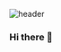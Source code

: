 ![header](https://capsule-render.vercel.app/api?type=waving&color=gradient&height=250&section=header&text=SOKURI_CODE&fontSize=90)
### Hi there 👋

<!--
**HAYEONryu/hayeonryu** is a ✨ _special_ ✨ repository because its `README.md` (this file) appears on your GitHub profile.

Here are some ideas to get you started:

- 🔭 I’m currently working on ...
- 🌱 I’m currently learning ...
- 👯 I’m looking to collaborate on ...
- 🤔 I’m looking for help with ...
- 💬 Ask me about ...
- 📫 How to reach me: ...
- 😄 Pronouns: ...
- ⚡ Fun fact: ...
-->
